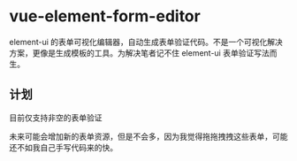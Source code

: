 # vue-element-form-editor

element-ui 的表单可视化编辑器，自动生成表单验证代码。不是一个可视化解决方案，更像是生成模板的工具。为解决笔者记不住 element-ui 表单验证写法而生。

## 计划

目前仅支持非空的表单验证

未来可能会增加新的表单资源，但是不会多，因为我觉得拖拖拽拽这些表单，可能还不如我自己手写代码来的快。
